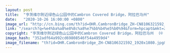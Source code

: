 ```yaml
---
layout: post
title:  "亨茨维尔附近绿色山公园中的Cambron Covered Bridge，阿拉巴马州"
date:   "2020-10-26 16:00:00 +0800"
image_url: "http://cn.bing.com/th?id=OHR.CambronBridge_ZH-CN8106321592_1920x1080.jpg&rf=LaDigue_1920x1080.jpg&pid=hp"
link: "/search?q=%e4%ba%a8%e8%8c%a8%e7%bb%b4%e5%b0%94&form=hpcapt&mkt=zh-cn"
copyright: "亨茨维尔附近绿色山公园中的Cambron Covered Bridge，阿拉巴马州  (© Jens Lambert/Shutterstock)"
image_hash: "352adf64a992cd69808546f54a4959d4"
image_filename: "th?id=OHR.CambronBridge_ZH-CN8106321592_1920x1080.jpg&rf=LaDigue_1920x1080.jpg&pid=hp"
---
```

